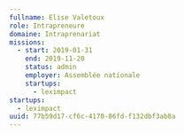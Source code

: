```yaml
---
fullname: Elise Valetoux
role: Intrapreneure
domaine: Intraprenariat
missions:
  - start: 2019-01-31
    end: 2019-11-20
    status: admin
    employer: Assemblée nationale
    startups:
      - leximpact
startups:
  - leximpact
uuid: 77b59d17-cf6c-4170-86fd-f132dbf3ab8a
---
```


